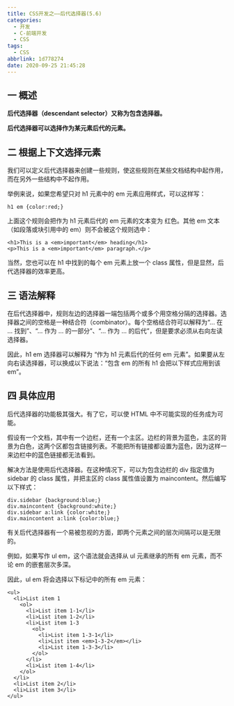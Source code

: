 ```yaml
---
title: CSS开发之——后代选择器(5.6)
categories:
  - 开发
  - C-前端开发
  - CSS
tags:
  - CSS
abbrlink: 1d778274
date: 2020-09-25 21:45:28
---
```

## 一 概述

**后代选择器（descendant selector）又称为包含选择器。**

**后代选择器可以选择作为某元素后代的元素。**

<!--more-->

## 二 根据上下文选择元素

我们可以定义后代选择器来创建一些规则，使这些规则在某些文档结构中起作用，而在另外一些结构中不起作用。

举例来说，如果您希望只对 h1 元素中的 em 元素应用样式，可以这样写：

```
h1 em {color:red;}
```

上面这个规则会把作为 h1 元素后代的 em 元素的文本变为 红色。其他 em 文本（如段落或块引用中的 em）则不会被这个规则选中：

```
<h1>This is a <em>important</em> heading</h1>
<p>This is a <em>important</em> paragraph.</p>
```

当然，您也可以在 h1 中找到的每个 em 元素上放一个 class 属性，但是显然，后代选择器的效率更高。

## 三 语法解释

在后代选择器中，规则左边的选择器一端包括两个或多个用空格分隔的选择器。选择器之间的空格是一种结合符（combinator）。每个空格结合符可以解释为“... 在 ... 找到”、“... 作为 ... 的一部分”、“... 作为 ... 的后代”，但是要求必须从右向左读选择器。

因此，h1 em 选择器可以解释为 “作为 h1 元素后代的任何 em 元素”。如果要从左向右读选择器，可以换成以下说法：“包含 em 的所有 h1 会把以下样式应用到该 em”。

## 四 具体应用

后代选择器的功能极其强大。有了它，可以使 HTML 中不可能实现的任务成为可能。

假设有一个文档，其中有一个边栏，还有一个主区。边栏的背景为蓝色，主区的背景为白色，这两个区都包含链接列表。不能把所有链接都设置为蓝色，因为这样一来边栏中的蓝色链接都无法看到。

解决方法是使用后代选择器。在这种情况下，可以为包含边栏的 div 指定值为 sidebar 的 class 属性，并把主区的 class 属性值设置为 maincontent。然后编写以下样式：

```
div.sidebar {background:blue;}
div.maincontent {background:white;}
div.sidebar a:link {color:white;}
div.maincontent a:link {color:blue;}
```

有关后代选择器有一个易被忽视的方面，即两个元素之间的层次间隔可以是无限的。

例如，如果写作 ul em，这个语法就会选择从 ul 元素继承的所有 em 元素，而不论 em 的嵌套层次多深。

因此，ul em 将会选择以下标记中的所有 em 元素：

```
<ul>
  <li>List item 1
    <ol>
      <li>List item 1-1</li>
      <li>List item 1-2</li>
      <li>List item 1-3
        <ol>
          <li>List item 1-3-1</li>
          <li>List item <em>1-3-2</em></li>
          <li>List item 1-3-3</li>
        </ol>
      </li>
      <li>List item 1-4</li>
    </ol>
  </li>
  <li>List item 2</li>
  <li>List item 3</li>
</ul>
```

